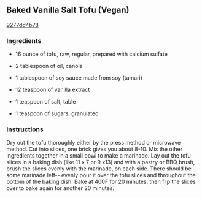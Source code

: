 ## Baked Vanilla Salt Tofu (Vegan)

[9277dd4b78](http://www.food.com/recipe/baked-vanilla-salt-tofu-vegan-425728)

### Ingredients

 - 16 ounce of tofu, raw, regular, prepared with calcium sulfate

 - 2 tablespoon of oil, canola

 - 1 tablespoon of soy sauce made from soy (tamari)

 - 12 teaspoon of vanilla extract

 - 1 teaspoon of salt, table

 - 1 teaspoon of sugars, granulated

### Instructions

Dry out the tofu thoroughly either by the press method or microwave method. Cut into slices, one brick gives you about 8-10. Mix the other ingredients together in a small bowl to make a marinade. Lay out the tofu slices in a baking dish (like 11 x 7 or 9 x13) and with a pastry or BBQ brush, brush the slices evenly with the marinade, on each side. There should be some marinade left-- evenly pour it over the tofu slices and throughout the bottom of the baking dish. Bake at 400F for 20 minutes, then flip the slices over to bake again for another 20 minutes.